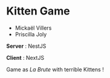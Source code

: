 # Kitten Game

- Mickaël Villers
- Priscilla Joly

**Server** : NestJS

**Client** : NextJS

Game as _La Brute_ with terrible Kittens !

